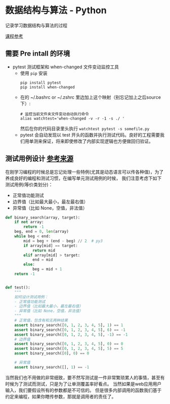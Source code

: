 # 数据结构与算法 - Python

记录学习数据结构与算法的过程

[课程参考](https://pegasuswang.github.io/python_data_structures_and_algorithms/)

## 需要 Pre intall 的环境

* pytest 测试框架和 when-changed 文件变动监控工具
  * 使用 ```pip``` 安装
    ```
    pip install pytest
    pip install when-changed
    ```
  * 在的 ~/.bashrc or ~/.zshrc 里边加上这个映射（别忘记加上之后source下）:
    ```
    # 监控当前文件夹文件变动自动执行命令
    alias watchtest='when-changed -v -r -1 -s ./ '
    ```
    然后在你的代码目录里头执行 ```watchtest pytest -s somefile.py ```
  * pytest 会自动发现以 test 开头的函数并执行测试代码。良好的工程需要我们用单测来保证，将来即使修改了内部实现逻辑也方便做回归验证。

## 测试用例设计 [参考来源](https://pegasuswang.github.io/python_data_structures_and_algorithms/)

在刚学习编程的时候总是忘记处理一些特例(尤其是动态语言可以传各种值)，为了养成良好的编程和测试习惯，在编写单元测试用例的时候， 我们注意考虑下如下测试用例(等价类划分)：

* 正常值功能测试
* 边界值（比如最大最小，最左最右值）
* 异常值（比如 None，空值，非法值）

```python
def binary_search(array, target):
    if not array:
        return -1
    beg, end = 0, len(array)
    while beg < end:
        mid = beg + (end - beg) // 2  # py3
        if array[mid] == target:
            return mid
        elif array[mid] > target:
            end = mid
        else:
            beg = mid + 1
    return -1


def test():
    """
    如何设计测试用例：
    - 正常值功能测试
    - 边界值（比如最大最小，最左最右值）
    - 异常值（比如 None，空值，非法值）
    """
    # 正常值，包含有和无两种结果
    assert binary_search([0, 1, 2, 3, 4, 5], 1) == 1
    assert binary_search([0, 1, 2, 3, 4, 5], 6) == -1
    assert binary_search([0, 1, 2, 3, 4, 5], -1) == -1
    # 边界值
    assert binary_search([0, 1, 2, 3, 4, 5], 0) == 0
    assert binary_search([0, 1, 2, 3, 4, 5], 5) == 5
    assert binary_search([0], 0) == 0

    # 异常值
    assert binary_search([], 1) == -1
```
当然我们也不用做的非常细致，要不然写测试是一件非常繁琐累人的事情，甚至有时候为了测试而测试，只是为了让单测覆盖率好看点。 当然如果是web应用用户输入，我们要假设所有的参数都是不可信的。 但是很多内部调用的函数我们基于约定来编程，如果你瞎传参数，那就是调用者的责任了。